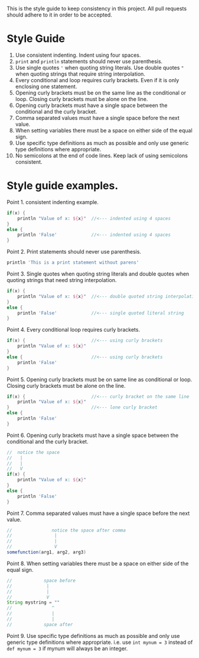 This is the style guide to keep consistency in this project.  All pull requests
should adhere to it in order to be accepted.

# Style Guide

1.  Use consistent indenting.  Indent using four spaces.
2.  `print` and `println` statements should never use parenthesis.
3.  Use single quotes `'` when quoting string literals.  Use double quotes `"`
    when quoting strings that require string interpolation.
4.  Every conditional and loop requires curly brackets.  Even if it is only
    enclosing one statement.
5.  Opening curly brackets must be on the same line as the conditional or loop.
    Closing curly brackets must be alone on the line.
6.  Opening curly brackets must have a single space between the conditional and
    the curly bracket.
7.  Comma separated values must have a single space before the next value.
8.  When setting variables there must be a space on either side of the equal
    sign.
9.  Use specific type definitions as much as possible and only use generic type
    definitions where appropriate.
10. No semicolons at the end of code lines.  Keep lack of using semicolons consistent.

# Style guide examples.

Point 1. consistent indenting example.

```groovy
if(x) {
    println "Value of x: ${x}"  //<--- indented using 4 spaces
}
else {
    println 'False'             //<--- indented using 4 spaces
}
```

Point 2. Print statements should never use parenthesis.

```groovy
println 'This is a print statement without parens'
```

Point 3. Single quotes when quoting string literals and double quotes when
quoting strings that need string interpolation.

```groovy
if(x) {
    println "Value of x: ${x}"  //<--- double quoted string interpolation
}
else {
    println 'False'             //<--- single quoted literal string
}
```

Point 4. Every conditional loop requires curly brackets.

```groovy
if(x) {                         //<--- using curly brackets
    println "Value of x: ${x}"
}
else {                          //<--- using curly brackets
    println 'False'
}
```

Point 5. Opening curly brackets must be on same line as conditional or loop.
Closing curly brackets must be alone on the line.

```groovy
if(x) {                         //<--- curly bracket on the same line
    println "Value of x: ${x}"
}                               //<--- lone curly bracket
else {
    println 'False'
}
```

Point 6. Opening curly brackets must have a single space between the conditional
and the curly bracket.

```groovy
//  notice the space
//   |
//   |
//   V
if(x) {
    println "Value of x: ${x}"
}
else {
    println 'False'
}
```

Point 7. Comma separated values must have a single space before the next value.

```groovy
//               notice the space after comma
//                |
//                |
//                V
somefunction(arg1, arg2, arg3)
```

Point 8. When setting variables there must be a space on either side of the
equal sign.

```groovy
//            space before
//             |
//             |
//             V
String mystring = ""
//               ^
//               |
//               |
//            space after
```

Point 9. Use specific type definitions as much as possible and only use generic
type definitions where appropriate.  i.e. use `int mynum = 3` instead of `def
mynum = 3` if mynum will always be an integer.

